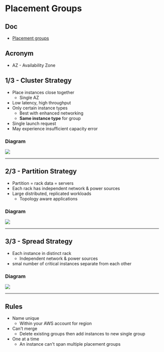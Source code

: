 # Placement Groups

## Doc
* [Placement groups](https://docs.aws.amazon.com/AWSEC2/latest/UserGuide/placement-groups.html)

## Acronym
* AZ - Availability Zone

## 1/3 - Cluster Strategy
* Place instances close together
  * Single AZ
* Low latency, high throughput
* Only certain instance types
  * Best with enhanced networking
  * **Same instance type** for group
* Single launch request
* May experience insufficient capacity error

### Diagram
[<img src="https://i.imgur.com/XL9IN72.png">](https://i.imgur.com/XL9IN72.png)

---

## 2/3 - Partition Strategy
* Partition = rack data = servers
* Each rack has independent network & power sources
* Large distributed, replicated workloads
  * Topology aware applications

### Diagram
[<img src="https://i.imgur.com/nZy50yc.png">](https://i.imgur.com/nZy50yc.png)

---

## 3/3 - Spread Strategy
* Each instance in distinct rack
  * Independent network & power sources
* smal number of critical instances separate from each other

### Diagram
[<img src="https://i.imgur.com/h7BvvIQ.png">](https://i.imgur.com/h7BvvIQ.png)

--- 

## Rules 
* Name unique
  * Within your AWS account for region
* Can't merge
  * Delete existing groups then add instances to new single group
* One at a time
  * An instance can't span multiple placement groups
